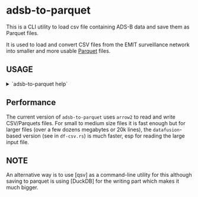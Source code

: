 # adsb-to-parquet

This is a CLI utility to load csv file containing ADS-B data and save them as Parquet files.

It is used to load and convert CSV files from the EMIT surveillance network into smaller and more usable [Parquet]
files.

## USAGE

<details>
<summary>`adsb-to-parquet help`</summary>

```text
$ adsb-to-parquet --help
Load ADS-B data as CSV and save it as Parquet.

Usage: adsb-to-parquet [OPTIONS] <NAME>

Arguments:
  <NAME>  Filename, can be just the basename and .csv/.parquet are implied

Options:
  -N, --no-header        Has headers or not?
  -o, --output <OUTPUT>  Output file (default is stdout)
  -d <DELIM>             Delimiter for csv files  [default: ,]
  -h, --help             Print help
```

</details>

## Performance

The current version of `adsb-to-parquet` uses `arrow2` to read and write CSV/Parquets files. For small to medium
size files it is fast enough but for larger files (over a few dozens megabytes or 20k lines), the `datafusion`-based
version (see in `df-csv.rs`) is much faster, esp for reading the large input file.

## NOTE

An alternative way is to use [qsv] as a command-line utility for this although saving to parquet is using [DuckDB] for
the writing part which makes it much bigger.

[Parquet]: https://parquet.apache.org/docs/file-format/
